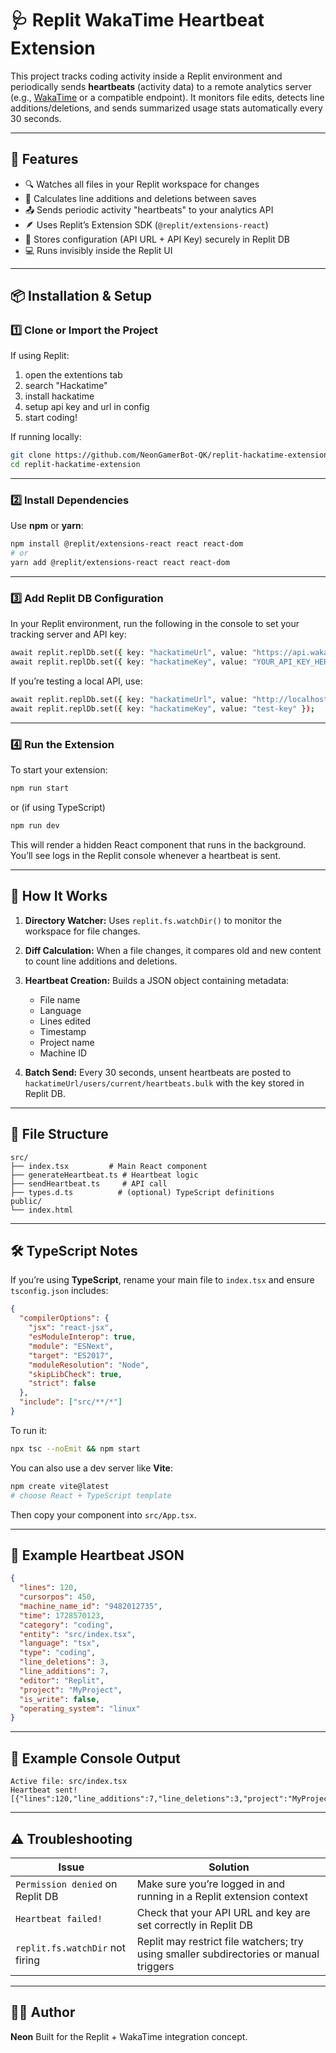 <!-- yes this readme is ai sorry -->

# 🩺 Replit WakaTime Heartbeat Extension

This project tracks coding activity inside a Replit environment and periodically sends **heartbeats** (activity data) to a remote analytics server (e.g., [WakaTime](https://wakatime.com/) or a compatible endpoint).
It monitors file edits, detects line additions/deletions, and sends summarized usage stats automatically every 30 seconds.

---

## 🚀 Features

- 🔍 Watches all files in your Replit workspace for changes
- 🧠 Calculates line additions and deletions between saves
- 📤 Sends periodic activity "heartbeats" to your analytics API
- 🪶 Uses Replit’s Extension SDK (`@replit/extensions-react`)
- 🧰 Stores configuration (API URL + API Key) securely in Replit DB
- 💻 Runs invisibly inside the Replit UI

---

## 📦 Installation & Setup

### 1️⃣ Clone or Import the Project

If using Replit:

1. open the extentions tab
2. search "Hackatime"
3. install hackatime
4. setup api key and url in config
5. start coding!

If running locally:

```bash
git clone https://github.com/NeonGamerBot-QK/replit-hackatime-extension.git
cd replit-hackatime-extension
```

---

### 2️⃣ Install Dependencies

Use **npm** or **yarn**:

```bash
npm install @replit/extensions-react react react-dom
# or
yarn add @replit/extensions-react react react-dom
```

---

### 3️⃣ Add Replit DB Configuration

In your Replit environment, run the following in the console to set your tracking server and API key:

```bash
await replit.replDb.set({ key: "hackatimeUrl", value: "https://api.wakatime.com/api/v1" });
await replit.replDb.set({ key: "hackatimeKey", value: "YOUR_API_KEY_HERE" });
```

If you’re testing a local API, use:

```bash
await replit.replDb.set({ key: "hackatimeUrl", value: "http://localhost:3000" });
await replit.replDb.set({ key: "hackatimeKey", value: "test-key" });
```

---

### 4️⃣ Run the Extension

To start your extension:

```bash
npm run start
```

or (if using TypeScript)

```bash
npm run dev
```

This will render a hidden React component that runs in the background.
You’ll see logs in the Replit console whenever a heartbeat is sent.

---

## 🧠 How It Works

1. **Directory Watcher:**
   Uses `replit.fs.watchDir()` to monitor the workspace for file changes.

2. **Diff Calculation:**
   When a file changes, it compares old and new content to count line additions and deletions.

3. **Heartbeat Creation:**
   Builds a JSON object containing metadata:

   - File name
   - Language
   - Lines edited
   - Timestamp
   - Project name
   - Machine ID

4. **Batch Send:**
   Every 30 seconds, unsent heartbeats are posted to `hackatimeUrl/users/current/heartbeats.bulk` with the key stored in Replit DB.

---

## 🧩 File Structure

```
src/
├── index.tsx         # Main React component
├── generateHeartbeat.ts # Heartbeat logic
├── sendHeartbeat.ts     # API call
├── types.d.ts          # (optional) TypeScript definitions
public/
└── index.html
```

---

## 🛠️ TypeScript Notes

If you’re using **TypeScript**, rename your main file to `index.tsx` and ensure `tsconfig.json` includes:

```json
{
  "compilerOptions": {
    "jsx": "react-jsx",
    "esModuleInterop": true,
    "module": "ESNext",
    "target": "ES2017",
    "moduleResolution": "Node",
    "skipLibCheck": true,
    "strict": false
  },
  "include": ["src/**/*"]
}
```

To run it:

```bash
npx tsc --noEmit && npm start
```

You can also use a dev server like **Vite**:

```bash
npm create vite@latest
# choose React + TypeScript template
```

Then copy your component into `src/App.tsx`.

---

## 🧾 Example Heartbeat JSON

```json
{
  "lines": 120,
  "cursorpos": 450,
  "machine_name_id": "9482012735",
  "time": 1728570123,
  "category": "coding",
  "entity": "src/index.tsx",
  "language": "tsx",
  "type": "coding",
  "line_deletions": 3,
  "line_additions": 7,
  "editor": "Replit",
  "project": "MyProject",
  "is_write": false,
  "operating_system": "linux"
}
```

---

## 🧩 Example Console Output

```
Active file: src/index.tsx
Heartbeat sent! [{"lines":120,"line_additions":7,"line_deletions":3,"project":"MyProject"}]
```

---

## ⚠️ Troubleshooting

| Issue                            | Solution                                                                               |
| -------------------------------- | -------------------------------------------------------------------------------------- |
| `Permission denied` on Replit DB | Make sure you’re logged in and running in a Replit extension context                   |
| `Heartbeat failed!`              | Check that your API URL and key are set correctly in Replit DB                         |
| `replit.fs.watchDir` not firing  | Replit may restrict file watchers; try using smaller subdirectories or manual triggers |

---

## 🧑‍💻 Author

**Neon**
Built for the Replit + WakaTime integration concept.
